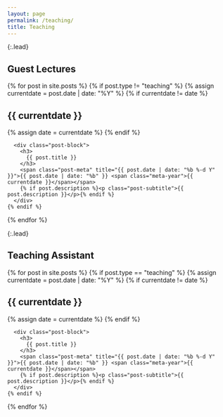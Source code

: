 ```yaml
---
layout: page
permalink: /teaching/
title: Teaching
---
```


{:.lead}
## Guest Lectures

<div class="post-list">
  {% for post in site.posts %}
    {% if post.type != "teaching" %}
      {% assign currentdate = post.date | date: "%Y" %}
      {% if currentdate != date %}
        <h2 id="y{{ currentdate }}" class="year">{{ currentdate }}</h2>
        {% assign date = currentdate %}
      {% endif %}

      <div class="post-block">
        <h3>
          {{ post.title }}
        </h3>
        <span class="post-meta" title="{{ post.date | date: "%b %-d Y" }}">{{ post.date | date: "%b" }} <span class="meta-year">{{ currentdate }}</span></span>
        {% if post.description %}<p class="post-subtitle">{{ post.description }}</p>{% endif %}
      </div>
    {% endif %}
  {% endfor %}
</div>

{:.lead}
## Teaching Assistant

<div class="post-list">
  {% for post in site.posts %}
    {% if post.type == "teaching" %}
      {% assign currentdate = post.date | date: "%Y" %}
      {% if currentdate != date %}
        <h2 id="y{{ currentdate }}" class="year">{{ currentdate }}</h2>
        {% assign date = currentdate %}
      {% endif %}

      <div class="post-block">
        <h3>
          {{ post.title }}
        </h3>
        <span class="post-meta" title="{{ post.date | date: "%b %-d Y" }}">{{ post.date | date: "%b" }} <span class="meta-year">{{ currentdate }}</span></span>
        {% if post.description %}<p class="post-subtitle">{{ post.description }}</p>{% endif %}
      </div>
    {% endif %}
  {% endfor %}
</div>
